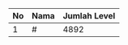 | No | Nama            | Jumlah Level |
|----|-----------------|--------------|
| 1  | #    |    4892        |
